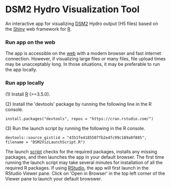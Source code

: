 # DSM2 Hydro Visualization Tool

An interactive app for visualizing [DSM2](http://baydeltaoffice.water.ca.gov/modeling/deltamodeling/models/dsm2/dsm2.cfm) Hydro output (H5 files) based on the [Shiny](https://shiny.rstudio.com/) web framework for [R](https://www.r-project.org/).

### Run app on the web

The app is accessible on the [web](https://fishsciences.shinyapps.io/dsm2-hydro-visualization/) with a modern browser and fast internet connection. However, if visualizing large files or many files, file upload times may be unacceptably long. In those situations, it may be preferable to run the app locally.

### Run app locally

(1) Install [R](https://cran.rstudio.com/) (>=3.5.0).

(2) Install the 'devtools' package by running the following line in the R console.
```
install.packages("devtools", repos = "https://cran.rstudio.com/")
```

(3) Run the launch script by running the following in the R console.
```
devtools::source_gist(id = "4351fe4185507fb2e4fc99c189a0f885", filename = "DSM2VizLaunchScript.R")
```
The launch [script](https://gist.github.com/hinkelman/4351fe4185507fb2e4fc99c189a0f885) checks for the required packages, installs any missing packages, and then launches the app in your default browser. The first time running the launch script may take several minutes for installation of all the required R packages. If using [RStudio](https://www.rstudio.com/), the app will first launch in the RStudio Viewer pane. Click on 'Open in Browser' in the top left corner of the Viewer pane to launch your default browswer.


